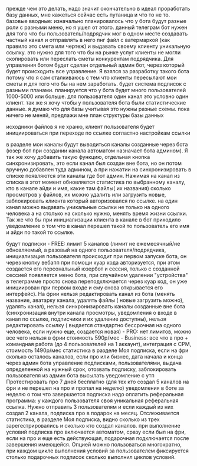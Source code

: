 прежде чем это делать, надо значит окончательно в идеал проработать базу данных, мне кажеться сейчас есть путаница и что то не то. базовые вводные: изначально планировалось что у бота будут разные роли с разными меню, но я ушел от этого. данный телеграм бот нужен для того что бы пользователь/подрядчик мог в одном месте создавать частный канал и отправлять в него пнг файл с ватермаркой (как правило это смета или чертеж) и выдавать своему клиенту уникальную ссылку. это нужно для того что бы на рынке услуг клиенты не могли скопировать или переслать сметы конкурентам подрядчика. Для управления ботом будет сделан отдельный админ бот, через который будет происходить все управление. Я взялся за разработку такого бота потому что я сам сталкиваюсь с тем что клиенты пересылают мои сметы и для того что бы на нем заработать. будет система подписок с разными планами. планируется что у бота будет много пользователей 1000-5000 или больше. для пользователя один канал это условно один клиент. так же я хочу чтобы у пользователя бота были статистические данные. я думаю что для базы учитывая это нужны разные схемы. пока ничего не меняй, предлажи мне план структуры базы данных

исходники файлов я не храню, клиент пользователя будет инициироваться при переходе по ссылке согластно настройкам ссылки

в разделе мои каналы будут выводиться каналы созданные через бота (юзер бот при создании канала автоматом назначает бота админом). Я так же хочу добавить такую функцию, отдельная кнопка синхронизировать, это если канал был создан вне бота, но он потом вручную добавлен туда админом, а при нажатии на синхронизировать в списке появляются эти каналы где бот админ. Нажимая на канал из списка в этот момент обновляется статистика по выбранному каналу, кто в канале айди и имя, какие там файлы( их названия) сколько просмотров у файлов, их можно удалить или загрузить новые, заблокировать клиента который авторизовался по ссылке. на один канал можно выдавать уникальные ссылки не только на одного человека а на столько на сколько нужно, менять время жизни ссылки. Так же что бы при инициализации клиента в канале в бот приходило уведомление о том что в канал перешел такой то пользователь его имя и айди по такой то ссылке.

будут подписки - FREE: лимит 5 каналов (лимит не ежемесячный/не обновляемый, а разовый на одного пользователя/подрядчика, инициализация пользователя происходит при первом запуске бота, он через кнопку вебапп при помощи куар кода авторизуется, при этом создается его персональный юзербот и сессия, только с созданной сессией появляется меню бота, при случайном удалении "устройства" в телеграмме просто снова переподключается через куар код, он уже инициирован при первом входе и ему снова открывается его интерфейс). На фрии нельзя редактировать канал из бота (менять название, аватарку канала, удалять файлы ( новые загрузить можно), удалять канал), нельзя синхронизировать каналы созданные вне бота (синхронизация внутри канала просмотры, уведомления о входе в канал по ссылке, подписчики и их удаление доступны), нельзя редактировать ссылку ( выдается стандартно бессрочная на одного человека, если нужно еще, создается новая) - PRO: нет лимитов, можно все чего нельзя в фрии стоимость 590р/мес - Business: все что в про + командная работа (до 4 пользователей на 1 аккаунт), интеграция с СРМ, стоимость 1490р/мес статистика в разделе Моя подписка, если на фри сколько осталось каналов, если про или бизнес, дата начала и конца через админ бота управление подписками, пользователями, выдача определенной на нужный срок, отозвать подписку, заблокировать пользователя из админ бота высылать уведомление с утп Протестировать про 7 дней бесплатно (для тех кто создал 5 каналов на фри и не перешел на про и пропал на неделю) уведомления в боте за неделю о том что завершается подписка надо оплатить реферальная программа: у каждого пользователя своя уникальная реферальная ссылка. Нужно отправить 3 пользователям и если каждый из них создал 2 канала, подписка про в подарок на месяц. Отслеживается статистика, в разделе Моя подписка, видно сколько из трех зарегестрировались и сколько кто создал каналов. при выполнение условий подписка про включается автоматом, сразу если был на фри, если на про и еще есть действующая, подарочная подключается после завершения имеющейся. Опцией можно пользоваться многократно, при каждом цикле выполнения условий за пользователем фиксируется столько подарочных подписок сколько выполнил циклов условий.